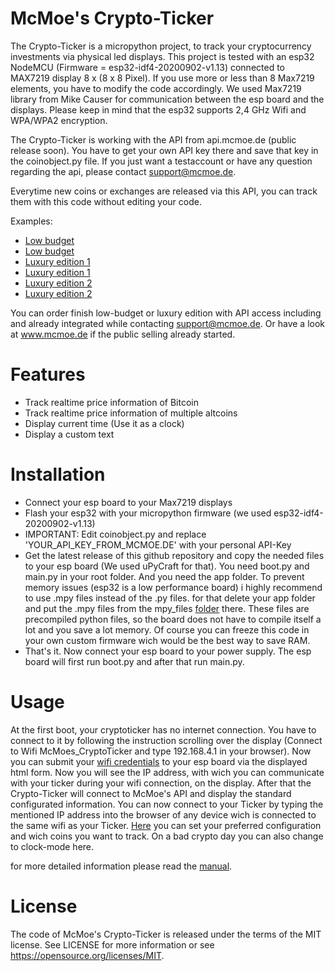 # McMoe's Crypto-Ticker

The Crypto-Ticker is a micropython project, to track your cryptocurrency investments via physical led displays.
This project is tested with an esp32 NodeMCU (Firmware = esp32-idf4-20200902-v1.13) connected to MAX7219 display 8 x (8 x 8 Pixel). If you use more or less than 8 Max7219 elements, you have to modify the code accordingly. We used Max7219 library from Mike Causer for communication between the esp board and the displays. Please keep in mind that the esp32 supports 2,4 GHz Wifi and WPA/WPA2 encryption.

The Crypto-Ticker is working with the API from api.mcmoe.de (public release soon). You have to get your own API key there and save that key in the coinobject.py file. If you just want a testaccount or have any question regarding the api, please contact support@mcmoe.de.

Everytime new coins or exchanges are released via this API, you can track them with this code without editing your code.

Examples:
- [Low budget](https://github.com/McMoes/Crypto-Ticker/tree/main/img/20210302_230349.jpg)
- [Low budget](https://github.com/McMoes/Crypto-Ticker/tree/main/img/20210302_230624.jpg)
- [Luxury edition 1](https://github.com/McMoes/Crypto-Ticker/tree/main/img/20210224_203135.jpg)
- [Luxury edition 1](https://github.com/McMoes/Crypto-Ticker/tree/main/img/20210330_000034.jpg)
- [Luxury edition 2](https://github.com/McMoes/Crypto-Ticker/tree/main/img/20210224_202800.jpg)
- [Luxury edition 2](https://github.com/McMoes/Crypto-Ticker/tree/main/img/20210329_235837.jpg)

You can order finish low-budget or luxury edition with API access including and already integrated while contacting support@mcmoe.de. Or have a look at www.mcmoe.de if the public selling already started.

# Features

- Track realtime price information of Bitcoin
- Track realtime price information of multiple altcoins
- Display current time (Use it as a clock)
- Display a custom text


# Installation

- Connect your esp board to your Max7219 displays
- Flash your esp32 with your micropython firmware (we used esp32-idf4-20200902-v1.13)
- IMPORTANT: Edit coinobject.py and replace 'YOUR_API_KEY_FROM_MCMOE.DE' with your personal API-Key 
- Get the latest release of this github repository and copy the needed files to your esp board (We used uPyCraft for that). You need boot.py and main.py in your root folder. And you need the app folder. To prevent memory issues (esp32 is a low performance board) i highly recommend to use .mpy files instead of the .py files. for that delete your app folder and put the .mpy files from the mpy_files [folder](https://github.com/McMoes/Crypto-Ticker/tree/main/mpy_files/) there. These files are precompiled python files, so the board does not have to compile itself a lot and you save a lot memory. Of course you can freeze this code in your own custom firmware wich would be the best way to save RAM.
- That's it. Now connect your esp board to your power supply. The esp board will first run boot.py and after that run main.py.


# Usage

At the first boot, your cryptoticker has no internet connection. You have to connect to it by following the instruction scrolling over the display (Connect to Wifi McMoes_CryptoTicker and type 192.168.4.1 in your browser). Now you can submit your [wifi credentials](https://github.com/McMoes/Crypto-Ticker/tree/main/img/WIFI_Configuration.png) to your esp board via the displayed html form. Now you will see the IP address, with wich you can communicate with your ticker during your wifi connection, on the display. After that the Crypto-Ticker will connect to McMoe's API and display the standard configurated information. You can now connect to your Ticker by typing the mentioned IP address into the browser of any device wich is connected to the same wifi as your Ticker. [Here](https://github.com/McMoes/Crypto-Ticker/tree/main/img/Configuration.JPG) you can set your preferred configuration and wich coins you want to track. On a bad crypto day you can also change to clock-mode here.

for more detailed information please read the [manual](https://github.com/McMoes/Crypto-Ticker/tree/main/manual/McMoes_CryptoTicker_manual.pdf).

# License

The code of McMoe's Crypto-Ticker is released under the terms of the MIT license. See LICENSE for more information or see https://opensource.org/licenses/MIT.

